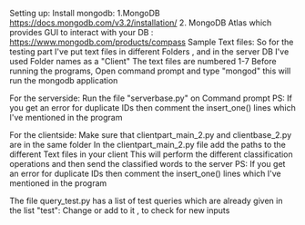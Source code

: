 Setting up:
Install mongodb: 1.MongoDB  https://docs.mongodb.com/v3.2/installation/
                 2. MongoDB Atlas which provides GUI to interact with your DB : https://www.mongodb.com/products/compass
Sample Text files: So for the testing part I've put text files in different Folders , and in the server DB I've used Folder names as 
                  a "Client"
                  The text files are numbered 1-7
Before running the programs, Open command prompt and type "mongod" this will run the mongodb application                 

For the serverside: Run the file "serverbase.py" on Command prompt
PS: If you get an error for duplicate IDs then comment the insert_one() lines which I've mentioned in the program

For the clientside: Make sure that clientpart_main_2.py and clientbase_2.py are in the same folder
                    In the clientpart_main_2.py file add the paths to the different Text files in your client
                    This will perform the different classification operations and then send the classified words to the server
PS: If you get an error for duplicate IDs then comment the insert_one() lines which I've mentioned in the program
                    
The file query_test.py has a list of test queries which are already given in the list "test": 
Change or add to it , to check for new inputs
